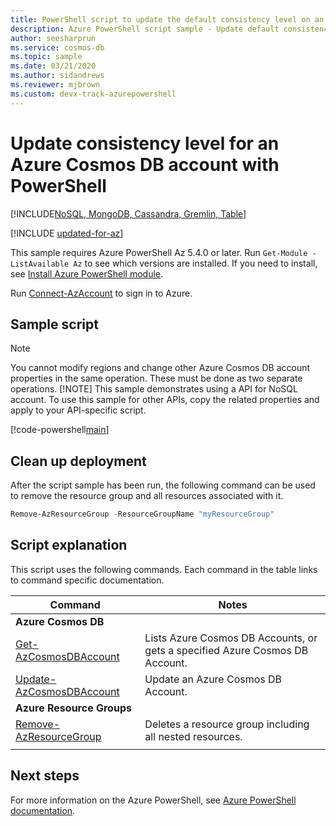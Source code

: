 ```yaml
---
title: PowerShell script to update the default consistency level on an Azure Cosmos DB account
description: Azure PowerShell script sample - Update default consistency level on an Azure Cosmos DB account using PowerShell
author: seesharprun
ms.service: cosmos-db
ms.topic: sample
ms.date: 03/21/2020
ms.author: sidandrews
ms.reviewer: mjbrown
ms.custom: devx-track-azurepowershell
---
```


# Update consistency level for an Azure Cosmos DB account with PowerShell
[!INCLUDE[NoSQL, MongoDB, Cassandra, Gremlin, Table](../../../includes/appliesto-nosql-mongodb-cassandra-gremlin-table.md)]

[!INCLUDE [updated-for-az](../../../../../includes/updated-for-az.md)]

This sample requires Azure PowerShell Az 5.4.0 or later. Run `Get-Module -ListAvailable Az` to see which versions are installed.
If you need to install, see [Install Azure PowerShell module](/powershell/azure/install-azure-powershell).

Run [Connect-AzAccount](/powershell/module/az.accounts/connect-azaccount) to sign in to Azure.

## Sample script

> [!NOTE]
> You cannot modify regions and change other Azure Cosmos DB account properties in the same operation. These must be done as two separate operations.
> [!NOTE]
> This sample demonstrates using a API for NoSQL account. To use this sample for other APIs, copy the related properties and apply to your API-specific script.

[!code-powershell[main](../../../../../powershell_scripts/cosmosdb/common/ps-account-update.ps1 "Update an Azure Cosmos DB account")]

## Clean up deployment

After the script sample has been run, the following command can be used to remove the resource group and all resources associated with it.

```powershell
Remove-AzResourceGroup -ResourceGroupName "myResourceGroup"
```

## Script explanation

This script uses the following commands. Each command in the table links to command specific documentation.

| Command | Notes |
|---|---|
|**Azure Cosmos DB**| |
| [Get-AzCosmosDBAccount](/powershell/module/az.cosmosdb/get-azcosmosdbaccount) | Lists Azure Cosmos DB Accounts, or gets a specified Azure Cosmos DB Account. |
| [Update-AzCosmosDBAccount](/powershell/module/az.cosmosdb/update-azcosmosdbaccountfailoverpriority) | Update an Azure Cosmos DB Account. |
|**Azure Resource Groups**| |
| [Remove-AzResourceGroup](/powershell/module/az.resources/remove-azresourcegroup) | Deletes a resource group including all nested resources. |
|||

## Next steps

For more information on the Azure PowerShell, see [Azure PowerShell documentation](/powershell/).
